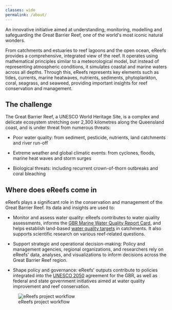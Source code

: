 ```yaml
---
classes: wide
permalink: /about/
---
```


An innovative initiative aimed at understanding, monitoring, modelling and safeguarding the Great Barrier Reef, one of the world's most iconic natural wonders. 

From catchments and estuaries to reef lagoons and the open ocean, eReefs provides a comprehensive, integrated view of the reef. It operates using mathematical principles similar to a meteorological model, but instead of representing atmospheric conditions, it simulates coastal and marine waters across all depths. Through this, eReefs represents key elements such as tides, currents, marine heatwaves, nutrients, sediments, phytoplankton, coral, seagrass, and seaweed, providing important insights for reef conservation and management.

## The challenge 

The Great Barrier Reef, a UNESCO World Heritage Site, is a complex and delicate ecosystem stretching over 2,300 kilometres along the Queensland coast, and is under threat from numerous threats:

- Poor water quality: from sediment, pesticide, nutrients, land catchments and river run-off

- Extreme weather and global climatic events: from cyclones, floods, marine heat waves and storm surges

- Biological threats: including recurrent crown-of-thorn outbreaks and coral bleaching



## Where does eReefs come in
eReefs plays a significant role in the conservation and management of the Great Barrier Reef. Its data and insights are used to:

- Monitor and assess water quality: eReefs contributes to water quality assessments, informs the [GBR Marine Water Quality Report Card](/research/reef_water_quality_report_card), and helps establish land-based [water quality targets](/research/gbr_water_quality_targets) in catchments. It also supports scientific research on various reef-related questions.

- Support strategic and operational decision-making: Policy and management agencies, regional organizations, and researchers rely on eReefs' data, analyses, and visualizations to inform decisions across the Great Barrier Reef region.

- Shape policy and governance: eReefs' outputs contribute to policies integrated into the [UNESCO 2050](https://whc.unesco.org/en/list/154/) agreement for the GBR, as well as federal and state government initiatives aimed at water quality improvement and reef conservation.

<figure>
    <img src="/assets/images/ereef-concept-diagram-cropped.jpg" title="eReefs project workflow" alt="eReefs project workflow">
    <figcaption>
        eReefs project workflow
    </figcaption>
</figure>
